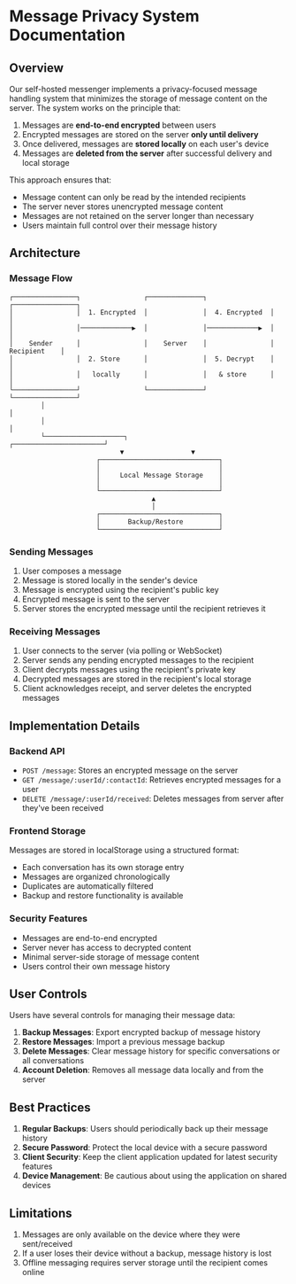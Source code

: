 # Message Privacy System Documentation

## Overview

Our self-hosted messenger implements a privacy-focused message handling system that minimizes the storage of message content on the server. The system works on the principle that:

1. Messages are **end-to-end encrypted** between users
2. Encrypted messages are stored on the server **only until delivery**
3. Once delivered, messages are **stored locally** on each user's device
4. Messages are **deleted from the server** after successful delivery and local storage

This approach ensures that:
- Message content can only be read by the intended recipients
- The server never stores unencrypted message content
- Messages are not retained on the server longer than necessary
- Users maintain full control over their message history

## Architecture

### Message Flow

```
┌────────────────┐                ┌──────────────┐                ┌────────────────┐
│                │  1. Encrypted  │              │  4. Encrypted  │                │
│                │─────────────▶  │              │─────────────▶  │                │
│    Sender      │                │    Server    │                │   Recipient    │
│                │  2. Store      │              │  5. Decrypt    │                │
│                │   locally      │              │   & store      │                │
└────────────────┘                └──────────────┘                └────────────────┘
        │                                                                │
        │                                                                │
        └────────────────────┐                 ┌───────────────────────┘
                            ▼                 ▼
                      ┌──────────────────────────────┐
                      │                              │
                      │     Local Message Storage    │
                      │                              │
                      └──────────────────────────────┘
                                    ▲
                                    │
                      ┌──────────────────────────────┐
                      │       Backup/Restore         │
                      └──────────────────────────────┘
```

### Sending Messages

1. User composes a message
2. Message is stored locally in the sender's device
3. Message is encrypted using the recipient's public key
4. Encrypted message is sent to the server
5. Server stores the encrypted message until the recipient retrieves it

### Receiving Messages

1. User connects to the server (via polling or WebSocket)
2. Server sends any pending encrypted messages to the recipient
3. Client decrypts messages using the recipient's private key
4. Decrypted messages are stored in the recipient's local storage
5. Client acknowledges receipt, and server deletes the encrypted messages

## Implementation Details

### Backend API

- `POST /message`: Stores an encrypted message on the server
- `GET /message/:userId/:contactId`: Retrieves encrypted messages for a user
- `DELETE /message/:userId/received`: Deletes messages from server after they've been received

### Frontend Storage

Messages are stored in localStorage using a structured format:
- Each conversation has its own storage entry
- Messages are organized chronologically
- Duplicates are automatically filtered
- Backup and restore functionality is available

### Security Features

- Messages are end-to-end encrypted
- Server never has access to decrypted content
- Minimal server-side storage of message content
- Users control their own message history

## User Controls

Users have several controls for managing their message data:

1. **Backup Messages**: Export encrypted backup of message history
2. **Restore Messages**: Import a previous message backup
3. **Delete Messages**: Clear message history for specific conversations or all conversations
4. **Account Deletion**: Removes all message data locally and from the server

## Best Practices

1. **Regular Backups**: Users should periodically back up their message history
2. **Secure Password**: Protect the local device with a secure password
3. **Client Security**: Keep the client application updated for latest security features
4. **Device Management**: Be cautious about using the application on shared devices

## Limitations

1. Messages are only available on the device where they were sent/received
2. If a user loses their device without a backup, message history is lost
3. Offline messaging requires server storage until the recipient comes online
